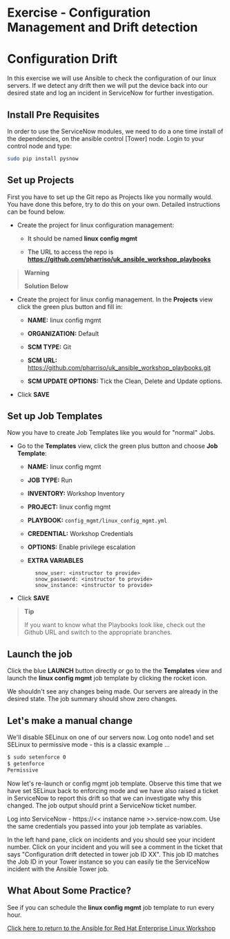 # Exercise - Configuration Management and Drift detection

# Configuration Drift

In this exercise we will use Ansible to check the configuration of our linux servers. If we detect any drift then we will put the device back into our desired state and log an incident in ServiceNow for further investigation.

## Install Pre Requisites

In order to use the ServiceNow modules, we need to do a one time install of the dependencies, on the ansible control [Tower] node. Login to your control node and type:

```bash
sudo pip install pysnow
```

## Set up Projects

First you have to set up the Git repo as Projects like you normally would. You have done this before, try to do this on your own. Detailed instructions can be found below.

- Create the project for linux configuration management:

  - It should be named **linux config mgmt**

  - The URL to access the repo is **https://github.com/pharriso/uk_ansible_workshop_playbooks**

> **Warning**
> 
> **Solution Below**

- Create the project for linux config management. In the **Projects** view click the green plus button and fill in:
  
    - **NAME:** linux config mgmt
  
    - **ORGANIZATION:** Default
  
    - **SCM TYPE:** Git
  
    - **SCM URL:** https://github.com/pharriso/uk_ansible_workshop_playbooks.git

    - **SCM UPDATE OPTIONS:** Tick the Clean, Delete and Update options.

- Click **SAVE**

## Set up Job Templates

Now you have to create Job Templates like you would for "normal" Jobs.

  - Go to the **Templates** view, click the green plus button and choose **Job Template**:
    
      - **NAME:** linux config mgmt
    
      - **JOB TYPE:** Run
    
      - **INVENTORY:** Workshop Inventory
    
      - **PROJECT:** linux config mgmt
    
      - **PLAYBOOK:** `config_mgmt/linux_config_mgmt.yml`
    
      - **CREDENTIAL:** Workshop Credentials
    
      - **OPTIONS:** Enable privilege escalation

      - **EXTRA VARIABLES**

```
         snow_user: <instructor to provide>
         snow_password: <instructor to provide> 
         snow_instance: <instructor to provide>
```

  - Click **SAVE**

> **Tip**
> 
> If you want to know what the Playbooks look like, check out the Github URL and switch to the appropriate branches.

## Launch the job

Click the blue **LAUNCH** button directly or go to the the **Templates** view and launch the **linux config mgmt** job template by clicking the rocket icon.

We shouldn't see any changes being made. Our servers are already in the desired state. The job summary should show zero changes.

## Let's make a manual change

We'll disable SELinux on one of our servers now. Log onto node1 and set SELinux to permissive mode - this is a classic example ...

```bash
$ sudo setenforce 0
$ getenforce
Permissive
```

Now let's re-launch or config mgmt job template. Observe this time that we have set SELinux back to enforcing mode and we have also raised a ticket in ServiceNow to report this drift so that we can investigate why this changed. The job output should print a ServiceNow ticket number.

Log into ServiceNow - https://<< instance name >>.service-now.com. Use the same credentials you passed into your job template as variables.

In the left hand pane, click on incidents and you should see your incident number. Click on your incident and you will see a comment in the ticket that says "Configuration drift detected in tower job ID XX". This job ID matches the Job ID in your Tower instance so you can easily tie the ServiceNow incident with the Ansible Tower job.

## What About Some Practice?

See if you can schedule the **linux config mgmt** job template to run every hour.

[Click here to return to the Ansible for Red Hat Enterprise Linux Workshop](../README.md#section-2---ansible-tower-exercises)
